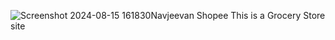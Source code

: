 ![Screenshot 2024-08-15 161830](https://github.com/user-attachments/assets/cac02081-6523-4c81-9e1b-94c00cdfc9f0)Navjeevan Shopee
This is a Grocery Store site

